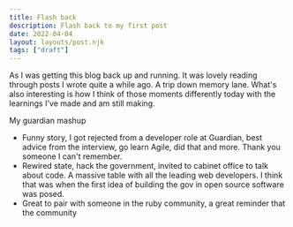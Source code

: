 ```yaml
---
title: Flash back
description: Flash back to my first post
date: 2022-04-04
layout: layouts/post.njk
tags: ["draft"]
---
```


As I was getting this blog back up and running. It was lovely reading through posts I wrote quite a while ago. A trip down memory lane. What's also interesting is how I think of those moments differently today with the learnings I've made and am still making.



My guardian mashup

* Funny story, I got rejected from a developer role at Guardian, best advice from the interview, go learn Agile, did that and more. Thank you someone I can't remember.
* Rewired state, hack the government, invited to cabinet office to talk about code. A massive table with all the leading web developers. I think that was when the first idea of building the gov in open source software was posed.
* Great to pair with someone in the ruby community, a great reminder that the community
